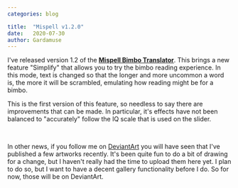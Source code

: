 ```yaml
---
categories: blog

title:  "Mispell v1.2.0"
date:   2020-07-30
author: Gardamuse
---
```


I've released version 1.2 of the [**Mispell Bimbo Translator**](/mispell/). This brings a new feature "Simplify" that allows you to try the bimbo reading experience. In this mode, text is changed so that the longer and more uncommon a word is, the more it will be scrambled, emulating how reading might be for a bimbo.

This is the first version of this feature, so needless to say there are improvements that can be made. In particular, it's effects have not been balanced to "accurately" follow the IQ scale that is used on the slider.

<br>

In other news, if you follow me on [DeviantArt](https://www.deviantart.com/gardamuse) you will have seen that I've published a few artworks recently. It's been quite fun to do a bit of drawing for a change, but I haven't really had the time to upload them here yet. I plan to do so, but I want to have a decent gallery functionality before I do. So for now, those will be on DeviantArt.
